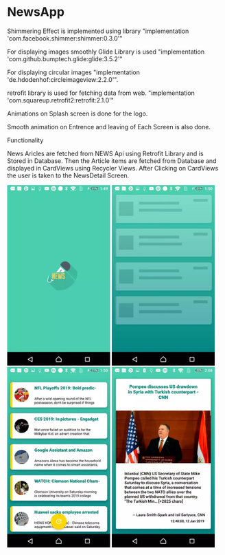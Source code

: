 # NewsApp

Shimmering Effect is implemented using library               "implementation 'com.facebook.shimmer:shimmer:0.3.0'" 

For displaying images smoothly Glide Library is used  "implementation 'com.github.bumptech.glide:glide:3.5.2'" 

For displaying circular images                        "implementation 'de.hdodenhof:circleimageview:2.2.0'". 

retrofit library is used for fetching data from web.  "implementation 'com.squareup.retrofit2:retrofit:2.1.0'" 


Animations on Splash screen is done for the logo.

Smooth animation on Entrence and leaving of Each Screen is also done.


Functionality

News Aricles are fetched from NEWS Api using Retrofit Library and is Stored in Database. Then the Article items are fetched from Database and displayed in CardViews using Recycler Views. After Clicking on CardViews the user is taken to the NewsDetail Screen.

<img src="https://github.com/raheez/NewsApp/blob/master/ScreenShots/SplashScreen.jpg" width="240" height="420">    <img src="https://github.com/raheez/NewsApp/blob/master/ScreenShots/ShimmeringEffect.jpg" width="240" height="420"><img src="https://github.com/raheez/NewsApp/blob/master/ScreenShots/ListScreen.jpg" width="240" height="420"> <img src="https://github.com/raheez/NewsApp/blob/master/ScreenShots/NewsDetais.jpg" width="240" height="420"> 
